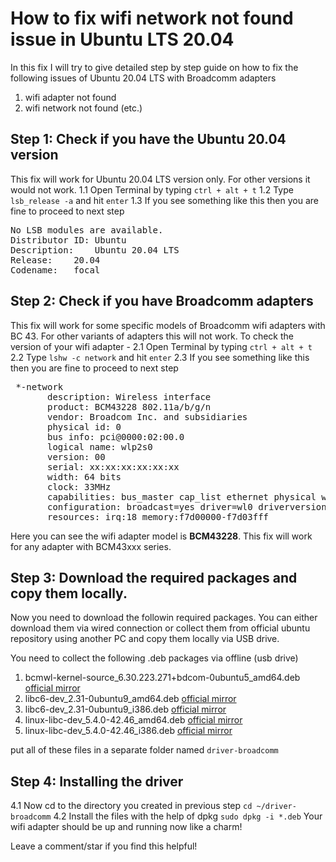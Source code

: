 # How to fix wifi network not found issue in Ubuntu LTS 20.04
In this fix I will try to give detailed step by step guide on how to fix the following issues of Ubuntu 20.04 LTS with Broadcomm adapters

1. wifi adapter not found
2. wifi network not found (etc.)


## Step 1: Check if you have the Ubuntu 20.04 version
This fix will work for Ubuntu 20.04 LTS version only. For other versions it would not work. 
1.1 Open Terminal by typing `ctrl + alt + t`
1.2 Type `lsb_release -a` and hit `enter`
1.3 If you see something like this then you are fine to proceed to next step
<pre>
No LSB modules are available.
Distributor ID:	Ubuntu
Description:	Ubuntu 20.04 LTS
Release:	20.04
Codename:	focal
</pre>

## Step 2: Check if you have Broadcomm adapters
This fix will work for some specific models of Broadcomm wifi adapters with BC 43. For other variants of adapters this will not work. 
To check the version of your wifi adapter - 
2.1 Open Terminal by typing `ctrl + alt + t`
2.2 Type `lshw -c network` and hit `enter`
2.3 If you see something like this then you are fine to proceed to next step

<pre> *-network
       description: Wireless interface
       product: BCM43228 802.11a/b/g/n
       vendor: Broadcom Inc. and subsidiaries
       physical id: 0
       bus info: pci@0000:02:00.0
       logical name: wlp2s0
       version: 00
       serial: xx:xx:xx:xx:xx:xx
       width: 64 bits
       clock: 33MHz
       capabilities: bus_master cap_list ethernet physical wireless
       configuration: broadcast=yes driver=wl0 driverversion=6.30.223.271 (r587334) ip=x.x.x.x latency=0 multicast=yes wireless=IEEE 802.11
       resources: irq:18 memory:f7d00000-f7d03fff
</pre>

Here you can see the wifi adapter model is **BCM43228**. This fix will work for any adapter with BCM43xxx series. 

## Step 3: Download the required packages and copy them locally. 
Now you need to download the followin required packages. 
You can either download them via wired connection or collect them from official ubuntu repository using another PC and copy them locally via USB drive.

You need to collect the following .deb packages via offline (usb drive) 
1. bcmwl-kernel-source_6.30.223.271+bdcom-0ubuntu5_amd64.deb [official mirror](http://mirrors.kernel.org/ubuntu/pool/restricted/b/bcmwl/bcmwl-kernel-source_6.30.223.271+bdcom-0ubuntu5_amd64.deb)
2. libc6-dev_2.31-0ubuntu9_amd64.deb [official mirror](http://mirrors.kernel.org/ubuntu/pool/main/g/glibc/libc6-dev_2.31-0ubuntu9_amd64.deb)
3. libc6-dev_2.31-0ubuntu9_i386.deb  [official mirror](http://mirrors.kernel.org/ubuntu/pool/main/g/glibc/libc6-dev_2.31-0ubuntu9_i386.deb)
4. linux-libc-dev_5.4.0-42.46_amd64.deb [official mirror](http://security.ubuntu.com/ubuntu/pool/main/l/linux/linux-libc-dev_5.4.0-42.46_amd64.deb)
5. linux-libc-dev_5.4.0-42.46_i386.deb [official mirror](http://security.ubuntu.com/ubuntu/pool/main/l/linux/linux-libc-dev_5.4.0-42.46_i386.deb)

put all of these files in a separate folder named `driver-broadcomm`

## Step 4: Installing the driver
4.1 Now cd to the directory you created in previous step `cd ~/driver-broadcomm`
4.2 Install the files with the help of dpkg `sudo dpkg -i *.deb`
Your wifi adapter should be up and running now like a charm! 

Leave a comment/star if you find this helpful! 

